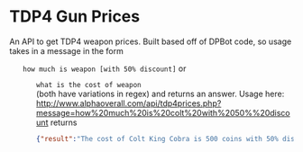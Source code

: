 # TDP4 Gun Prices
An API to get TDP4 weapon prices. Built based off of DPBot code, so usage takes in a message in the form <ul>`how much is weapon [with 50% discount]` or <ul>`what is the cost of weapon`<br> (both have variations in regex) and returns an answer. Usage here:<br>
http://www.alphaoverall.com/api/tdp4prices.php?message=how%20much%20is%20colt%20with%2050%%20discount
returns
```json
{"result":"The cost of Colt King Cobra is 500 coins with 50% discount"}
```

